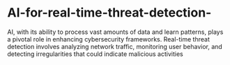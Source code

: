 # AI-for-real-time-threat-detection-
AI, with its ability to process vast amounts of data and learn patterns, plays a pivotal role in enhancing cybersecurity frameworks. Real-time threat detection involves analyzing network traffic, monitoring user behavior, and detecting irregularities that could indicate malicious activities
